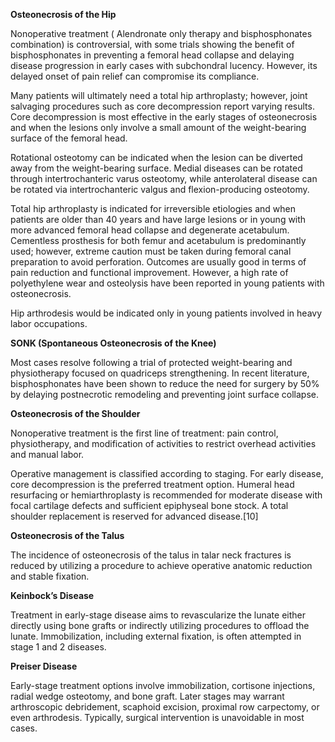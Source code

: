 **Osteonecrosis of the Hip**

Nonoperative treatment ( Alendronate only therapy and bisphosphonates combination) is controversial, with some trials showing the benefit of bisphosphonates in preventing a femoral head collapse and delaying disease progression in early cases with subchondral lucency. However, its delayed onset of pain relief can compromise its compliance.

Many patients will ultimately need a total hip arthroplasty; however, joint salvaging procedures such as core decompression report varying results. Core decompression is most effective in the early stages of osteonecrosis and when the lesions only involve a small amount of the weight-bearing surface of the femoral head.

Rotational osteotomy can be indicated when the lesion can be diverted away from the weight-bearing surface. Medial diseases can be rotated through intertrochanteric varus osteotomy, while anterolateral disease can be rotated via intertrochanteric valgus and flexion-producing osteotomy.

Total hip arthroplasty is indicated for irreversible etiologies and when patients are older than 40 years and have large lesions or in young with more advanced femoral head collapse and degenerate acetabulum. Cementless prosthesis for both femur and acetabulum is predominantly used; however, extreme caution must be taken during femoral canal preparation to avoid perforation. Outcomes are usually good in terms of pain reduction and functional improvement. However, a high rate of polyethylene wear and osteolysis have been reported in young patients with osteonecrosis.

Hip arthrodesis would be indicated only in young patients involved in heavy labor occupations.

**SONK (Spontaneous Osteonecrosis of the Knee)**

Most cases resolve following a trial of protected weight-bearing and physiotherapy focused on quadriceps strengthening. In recent literature, bisphosphonates have been shown to reduce the need for surgery by 50% by delaying postnecrotic remodeling and preventing joint surface collapse.

**Osteonecrosis of the Shoulder**

Nonoperative treatment is the first line of treatment: pain control, physiotherapy, and modification of activities to restrict overhead activities and manual labor.

Operative management is classified according to staging. For early disease, core decompression is the preferred treatment option. Humeral head resurfacing or hemiarthroplasty is recommended for moderate disease with focal cartilage defects and sufficient epiphyseal bone stock. A total shoulder replacement is reserved for advanced disease.[10]

**Osteonecrosis of the Talus**

The incidence of osteonecrosis of the talus in talar neck fractures is reduced by utilizing a procedure to achieve operative anatomic reduction and stable fixation.

**Keinbock’s Disease**

Treatment in early-stage disease aims to revascularize the lunate either directly using bone grafts or indirectly utilizing procedures to offload the lunate. Immobilization, including external fixation, is often attempted in stage 1 and 2 diseases.

**Preiser Disease**

Early-stage treatment options involve immobilization, cortisone injections, radial wedge osteotomy, and bone graft. Later stages may warrant arthroscopic debridement, scaphoid excision, proximal row carpectomy, or even arthrodesis. Typically, surgical intervention is unavoidable in most cases.